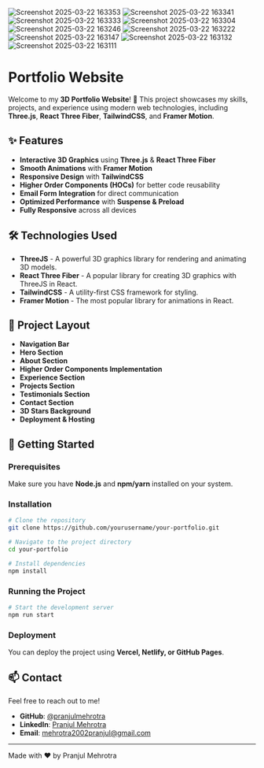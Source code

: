 ![Screenshot 2025-03-22 163353](https://github.com/user-attachments/assets/1bdcb6bf-c734-4719-8d44-1a6accba5430)
![Screenshot 2025-03-22 163341](https://github.com/user-attachments/assets/296acfb8-d450-4bbb-88d8-5929c5c34dad)
![Screenshot 2025-03-22 163333](https://github.com/user-attachments/assets/17344f8e-5b6a-4fe3-9aa5-c6c6ff3ec641)
![Screenshot 2025-03-22 163304](https://github.com/user-attachments/assets/ff57d17a-57bb-4a9f-bb4b-5fa449414e1e)
![Screenshot 2025-03-22 163246](https://github.com/user-attachments/assets/ee7e0f79-cb99-4856-973b-dee793180d94)
![Screenshot 2025-03-22 163222](https://github.com/user-attachments/assets/3e4dad32-c6c4-410e-8e44-0e1360aa5fb8)
![Screenshot 2025-03-22 163147](https://github.com/user-attachments/assets/a9314390-c091-4595-93d7-188b31b6a237)
![Screenshot 2025-03-22 163132](https://github.com/user-attachments/assets/858c16dd-b9e8-4249-ba01-144b6e6224e9)
![Screenshot 2025-03-22 163111](https://github.com/user-attachments/assets/e99f57b6-6e85-4603-b41f-bfd0fca0a40b)



# Portfolio Website

Welcome to my **3D Portfolio Website**! 🚀 This project showcases my skills, projects, and experience using modern web technologies, including **Three.js**, **React Three Fiber**, **TailwindCSS**, and **Framer Motion**.

## ✨ Features
- **Interactive 3D Graphics** using **Three.js** & **React Three Fiber**
- **Smooth Animations** with **Framer Motion**
- **Responsive Design** with **TailwindCSS**
- **Higher Order Components (HOCs)** for better code reusability
- **Email Form Integration** for direct communication
- **Optimized Performance** with **Suspense & Preload**
- **Fully Responsive** across all devices

## 🛠 Technologies Used
- **ThreeJS** - A powerful 3D graphics library for rendering and animating 3D models.
- **React Three Fiber** - A popular library for creating 3D graphics with ThreeJS in React.
- **TailwindCSS** - A utility-first CSS framework for styling.
- **Framer Motion** - The most popular library for animations in React.

## 📌 Project Layout
- **Navigation Bar**
- **Hero Section**
- **About Section**
- **Higher Order Components Implementation**
- **Experience Section**
- **Projects Section**
- **Testimonials Section**
- **Contact Section**
- **3D Stars Background**
- **Deployment & Hosting**

## 🚀 Getting Started

### Prerequisites
Make sure you have **Node.js** and **npm/yarn** installed on your system.

### Installation
```sh
# Clone the repository
git clone https://github.com/yourusername/your-portfolio.git

# Navigate to the project directory
cd your-portfolio

# Install dependencies
npm install
```

### Running the Project
```sh
# Start the development server
npm run start 
```

### Deployment
You can deploy the project using **Vercel, Netlify, or GitHub Pages**.

## 📫 Contact
Feel free to reach out to me!
- **GitHub**: [@pranjulmehrotra](https://github.com/pranjulmehrotra)
- **LinkedIn**: [Pranjul Mehrotra](https://www.linkedin.com/in/pranjul-mehrotra-2731181a0/)
- **Email**: [mehrotra2002pranjul@gmail.com](mailto:mehrotra2002pranjul@gmail.com)

---
Made with ❤️ by Pranjul Mehrotra

